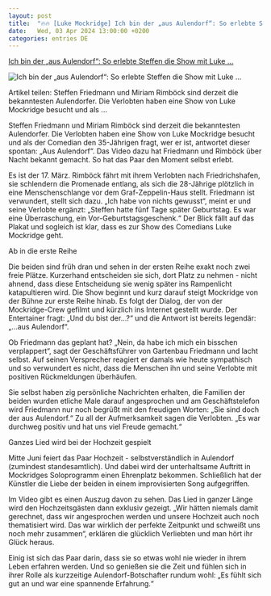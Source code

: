 ```yaml
---
layout: post
title:  "🔥🔥 [Luke Mockridge] Ich bin der „aus Aulendorf“: So erlebte Steffen die Show mit Luke ..."
date:   Wed, 03 Apr 2024 13:00:00 +0200
categories: entries DE
---
```

[Ich bin der „aus Aulendorf“: So erlebte Steffen die Show mit Luke ...](https://www.schwaebische.de/regional/oberschwaben/aulendorf/ich-bin-der-aus-aulendorf-so-erlebte-steffen-die-show-mit-luke-mockridge-2403770)

![Ich bin der „aus Aulendorf“: So erlebte Steffen die Show mit Luke ...](https://cdn.schwaebische.de/2024/04/03/2e09e0fc-7732-4431-bd97-b05f4e73ad67.jpeg)

Artikel teilen: Steffen Friedmann und Miriam Rimböck sind derzeit die bekanntesten Aulendorfer. Die Verlobten haben eine Show von Luke Mockridge besucht und als ...

Steffen Friedmann und Miriam Rimböck sind derzeit die bekanntesten Aulendorfer. Die Verlobten haben eine Show von Luke Mockridge besucht und als der Comedian den 35-Jährigen fragt, wer er ist, antwortet dieser spontan: „Aus Aulendorf“. Das Video dazu hat Friedmann und Rimböck über Nacht bekannt gemacht. So hat das Paar den Moment selbst erlebt.

Es ist der 17. März. Rimböck fährt mit ihrem Verlobten nach Friedrichshafen, sie schlendern die Promenade entlang, als sich die 28-Jährige plötzlich in eine Menschenschlange vor dem Graf-Zeppelin-Haus stellt. Friedmann ist verwundert, stellt sich dazu. „Ich habe von nichts gewusst“, meint er und seine Verlobte ergänzt: „Steffen hatte fünf Tage später Geburtstag. Es war eine Überraschung, ein Vor-Geburtstagsgeschenk.“ Der Blick fällt auf das Plakat und sogleich ist klar, dass es zur Show des Comedians Luke Mockridge geht.

Ab in die erste Reihe

Die beiden sind früh dran und sehen in der ersten Reihe exakt noch zwei freie Plätze. Kurzerhand entscheiden sie sich, dort Platz zu nehmen - nicht ahnend, dass diese Entscheidung sie wenig später ins Rampenlicht katapultieren wird. Die Show beginnt und kurz darauf steigt Mockridge von der Bühne zur erste Reihe hinab. Es folgt der Dialog, der von der Mockridge-Crew gefilmt und kürzlich ins Internet gestellt wurde. Der Entertainer fragt: „Und du bist der...?“ und die Antwort ist bereits legendär: „...aus Aulendorf“.

Ob Friedmann das geplant hat? „Nein, da habe ich mich ein bisschen verplappert“, sagt der Geschäftsführer von Gartenbau Friedmann und lacht selbst. Auf seinen Versprecher reagiert er damals wie heute sympathisch und so verwundert es nicht, dass die Menschen ihn und seine Verlobte mit positiven Rückmeldungen überhäufen.

Sie selbst haben zig persönliche Nachrichten erhalten, die Familien der beiden wurden etliche Male darauf angesprochen und am Geschäftstelefon wird Friedmann nur noch begrüßt mit den freudigen Worten: „Sie sind doch der aus Aulendorf.“ Zu all der Aufmerksamkeit sagen die Verlobten. „Es war durchweg positiv und hat uns viel Freude gemacht.“

Ganzes Lied wird bei der Hochzeit gespielt

Mitte Juni feiert das Paar Hochzeit - selbstverständlich in Aulendorf (zumindest standesamtlich). Und dabei wird der unterhaltsame Auftritt in Mockridges Soloprogramm einen Ehrenplatz bekommen. Schließlich hat der Künstler die Liebe der beiden in einem improvisierten Song aufgegriffen.

Im Video gibt es einen Auszug davon zu sehen. Das Lied in ganzer Länge wird den Hochzeitsgästen dann exklusiv gezeigt. „Wir hätten niemals damit gerechnet, dass wir angesprochen werden und unsere Hochzeit auch noch thematisiert wird. Das war wirklich der perfekte Zeitpunkt und schweißt uns noch mehr zusammen“, erklären die glücklich Verliebten und man hört ihr Glück heraus.

Einig ist sich das Paar darin, dass sie so etwas wohl nie wieder in ihrem Leben erfahren werden. Und so genießen sie die Zeit und fühlen sich in ihrer Rolle als kurzzeitige Aulendorf-Botschafter rundum wohl: „Es fühlt sich gut an und war eine spannende Erfahrung.“


